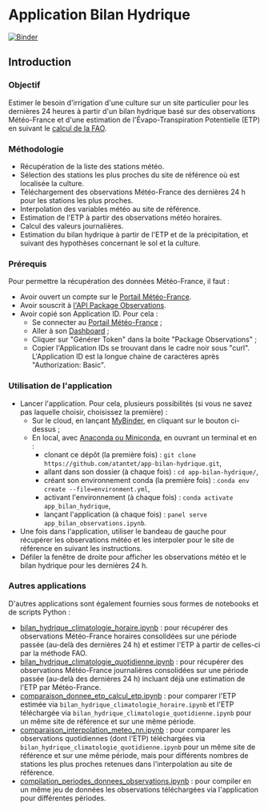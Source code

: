 # Application Bilan Hydrique

[![Binder](https://mybinder.org/badge_logo.svg)](https://mybinder.org/v2/gh/atantet/app-bilan-hydrique/HEAD?urlpath=panel/app_bilan_observations)

## Introduction

### Objectif

Estimer le besoin d'irrigation d'une culture sur un site particulier pour les dernières 24 heures à partir d'un bilan hydrique basé sur des observations Météo-France et d'une estimation de l'Évapo-Transpiration Potentielle (ETP) en suivant le [calcul de la FAO](https://www.fao.org/4/X0490E/x0490e06.htm).

### Méthodologie

- Récupération de la liste des stations météo.
- Sélection des stations les plus proches du site de référence où est localisée la culture.
- Téléchargement des observations Météo-France des dernières 24 h pour les stations les plus proches.
- Interpolation des variables météo au site de référence.
- Estimation de l'ETP à partir des observations météo horaires.
- Calcul des valeurs journalières.
- Estimation du bilan hydrique à partir de l'ETP et de la précipitation, et suivant des hypothèses concernant le sol et la culture.

### Prérequis

Pour permettre la récupération des données Météo-France, il faut :

- Avoir ouvert un compte sur le [Portail Météo-France](https://portail-api.meteofrance.fr/).
- Avoir souscrit à [l'API Package Observations](https://portail-api.meteofrance.fr/web/fr/api/DonneesPubliquesPaquetObservation).
- Avoir copié son Application ID. Pour cela :
	- Se connecter au [Portail Météo-France](https://portail-api.meteofrance.fr/) ;
	- Aller à son [Dashboard](https://portail-api.meteofrance.fr/web/fr/dashboard) ;
	- Cliquer sur "Générer Token" dans la boite "Package Observations" ;
	- Copier l'Application IDs se trouvant dans le cadre noir sous "curl". L'Application ID est la longue chaine de caractères après "Authorization: Basic".

### Utilisation de l'application

- Lancer l'application. Pour cela, plusieurs possibilités (si vous ne savez pas laquelle choisir, choisissez la première) :
  - Sur le cloud, en lançant [MyBinder](https://mybinder.org/v2/gh/atantet/app-bilan-hydrique/HEAD?urlpath=panel/app_bilan_observations), en cliquant sur le bouton ci-dessus ;
  - En local, avec [Anaconda ou Miniconda](https://www.anaconda.com/download/success), en ouvrant un terminal et en :
    - clonant ce dépôt (la première fois) : `git clone https://github.com/atantet/app-bilan-hydrique.git`,
	- allant dans son dossier (à chaque fois) : `cd app-bilan-hydrique/`,
	- créant son environnement conda (la première fois) : `conda env create --file=environment.yml`,
    - activant l'environnement (à chaque fois) : `conda activate app_bilan_hydrique`,
    - lançant l'application (à chaque fois) : `panel serve app_bilan_observations.ipynb`.
- Une fois dans l'application, utiliser le bandeau de gauche pour récupérer les observations météo et les interpoler pour le site de référence en suivant les instructions.
- Défiler la fenêtre de droite pour afficher les observations météo et le bilan hydrique pour les dernières 24 h.

### Autres applications

D'autres applications sont également fournies sous formes de notebooks et de scripts Python :
- [bilan_hydrique_climatologie_horaire.ipynb](bilan_hydrique_climatologie_horaire.ipynb) : pour récupérer des observations Météo-France horaires consolidées sur une période passée (au-delà des dernières 24 h) et estimer l'ETP à partir de celles-ci par la méthode FAO.
- [bilan_hydrique_climatologie_quotidienne.ipynb](bilan_hydrique_climatologie_quotidienne.ipynb) : pour récupérer des observations Météo-France journalières consolidées sur une période passée (au-delà des dernières 24 h) incluant déjà une estimation de l'ETP par Météo-France.
- [comparaison_donnee_etp_calcul_etp.ipynb](comparaison_donnee_etp_calcul_etp.ipynb) : pour comparer l'ETP estimée via `bilan_hydrique_climatologie_horaire.ipynb` et l'ETP téléchargée via `bilan_hydrique_climatologie_quotidienne.ipynb` pour un même site de référence et sur une même période.
- [comparaison_interpolation_meteo_nn.ipynb](comparaison_interpolation_meteo_nn.ipynb) : pour comparer les observations quotidiennes (dont l'ETP) téléchargées via `bilan_hydrique_climatologie_quotidienne.ipynb` pour un même site de référence et sur une même période, mais pour différents nombres de stations les plus proches retenues dans l'interpolation au site de référence.
- [compilation_periodes_donnees_observations.ipynb](compilation_periodes_donnees_observations.ipynb) : pour compiler en un même jeu de données les observations téléchargées via l'application pour différentes périodes.

